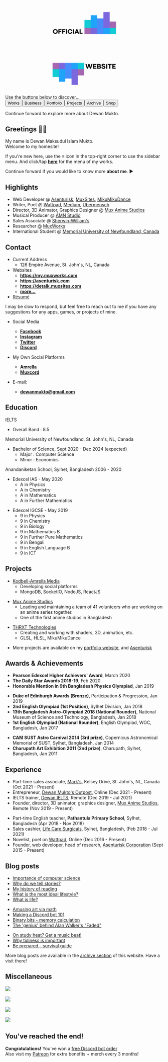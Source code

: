 <link rel="stylesheet" href="./style.css">

<img src="/asset/images/dewanmuktosite.gif" alt="site logo" />
Use the buttons below to discover... <br />
<a href="/menu"><button class="new-small">Works</button></a><a href="https://business.dewanmukto.com/" target="_blank"><button class="new-small">Business</button></a><a href="https://my.mux.com.co/" target="_blank"><button class="new-small">Portfolio</button></a><a href="https://mux.asenturisk.com/projects" target="_blank"><button class="new-small">Projects</button></a><a href="/archive/"><button class="new-small">Archive</button></a><a href="https://shop.dewanmukto.com/"><button class="new-small">Shop</button></a>

Continue forward to explore more about Dewan Mukto.


<!-- .slide -->

## Greetings 🙋‍♂️️
My name is Dewan Maksudul Islam Mukto. \
Welcome to my homesite!
<!-- .slide -->

If you're new here, use the **≡** icon in the top-right corner to use the sidebar menu.
And click/tap **[here](/menu)** for the menu of my works.

Continue forward if you would like to know more **about me**. ▶

<!-- .slide -->

## Highlights

- Web Developer @ [Asenturisk](https://asenturisk.com), [MuxSites](https://www.muxsites.com/), [MikuMikuDance](https://mikumikudance.org)
- Writer, Poet @ [Wattpad](https://wattpad.com/user/muktodmi), [Medium](https://dewanmukto.medium.com/), [Ubermensch](https://ubermensch.muxsites.com/author/dewan-mukto)
- Director, 3D Animator, Graphics Designer @ [Mux Anime Studios](https://mux111anime.wordpress.com/credits/)
- Musical Producer @ [AMN Studio](https://mukto.bandcamp.com/)
- Sales Associate @ [Sherwin-William's]()
- Researcher @ [MuxWorks](https://www.muxworks.com/)
- International Student @ [Memorial University of Newfoundland, Canada](https://www.mun.ca)

<!-- .slide -->

<a id="contact"></a>
## Contact

- Current Address
  - 126 Empire Avenue, St. John's, NL, Canada
- Websites
  - **<https://my.muxworks.com>**
  - **<https://asenturisk.com>**
  - **<https://detalk.muxsites.com>**
  - **[more...](/websites)**
- [Résumé](https://my.muxworks.com/dewan-mukto-resume-3.pdf)

<!-- .slide vertical=true -->

I may be slow to respond, but feel free to reach out to me if you have any suggestions for any apps, games, or projects of mine.

- Social Media
  - **[Facebook](https://facebook.com/dewanmukto)**
  - **[Instagram](https://instagram.com/dewanmukto)**
  - **[Twitter](https://twitter.com/@DewanMukto)**
  - **[Discord](https://discord.gg/invite/GqHJmagG4k)**

- My Own Social Platforms
  - **[Amrella](https://amrella.muxworks.com/user/dewan_mukto)**
  - **[Muxcord](https://muxcord.dewanmukto.repl.co/channel/join/61788701e9975e0155af5f6c)**

- E-mail:
  - **[dewanmukto@gmail.com](mailto:dewanmukto@gmail.com)**

<!-- .slide -->

<a id="education"></a>
## Education

<!-- .slide vertical=true -->

IELTS

- Overall Band : 8.5

Memorial University of Newfoundland, St. John's, NL, Canada

- Bachelor of Science, Sept 2020 - Dec 2024 (expected)
  - Major : Computer Science
  - Minor : Economics

<!-- .slide vertical=true -->

Anandaniketan School, Sylhet, Bangladesh
2006 - 2020

- Edexcel IAS - May 2020
  - A in Physics
  - A in Chemistry
  - A in Mathematics
  - A in Further Mathematics

<!-- .slide -->

- Edexcel IGCSE - May 2019
  - 9 in Physics
  - 9 in Chemistry
  - 9 in Biology
  - 9 in Mathematics B
  - 9 in Further Pure Mathematics
  - 9 in Bengali
  - 9 in English Language B
  - 9 in ICT

<!-- .slide -->

<a id="projects"></a>
## Projects

<!-- .slide vertical=true -->

- [Kodbell-Amrella Media](https://business.dewanmukto.com/services/kodbellamrella/)
  - Developing social platforms
  - MongoDB, SocketIO, NodeJS, ReactJS

<!-- .slide vertical=true -->

- [Mux Anime Studios](https://mux111anime.wordpress.com)
  - Leading and maintaining a team of 41 volunteers who are working on an anime series together.
  - One of the first anime studios in Bangladesh


<!-- .slide vertical=true -->
- [THRXT Technologies](https://www.youtube.com/watch?v=rZ8VVfrdcpc)
  - Creating and working with shaders, 3D, animation, etc.
  - GLSL, HLSL, MikuMikuDance

<!-- .slide vertical=true -->
- More projects are available on my [portfolio website](https://my.muxworks.com), and [Asenturisk](https://mux.asenturisk.com/projects)

<!-- .slide -->

<a id="awards--achievements"></a>
## Awards & Achievements

<!-- .slide vertical=true -->

- **Pearson Edexcel Higher Achievers' Award**, March 2020
- **The Daily Star Awards 2018-19**, Feb 2020
- **Honorable Mention in 9th Bangladesh Physics Olympiad**, Jan 2019

<!-- .slide vertical=true -->

- **Duke of Edinburgh Awards (Bronze)**, Participation & Progression, Jan 2019
- **2nd English Olympiad (1st Position)**, Sylhet Division, Jan 2018
- **13th Bangladesh Astro-Olympiad 2018 (National Rounder)**, National Museum of Science and Technology, Bangladesh, Jan 2018
- **1st English Olympiad (National Rounder)**, English Olympiad, WOC, Bangladesh, Jan 2017

<!-- .slide vertical=true -->

- **CAM SUST Astro Carnival 2014 (3rd prize)**,  Copernicus Astronomical Memorial of SUST, Sylhet, Bangladesh, Jan 2014
- **Charupath Art Exhibition 2011 (2nd prize)**, Charupath, Sylhet, Bangladesh, Jan 2011

<!-- .slide -->

<a id="experience"></a>
## Experience

<!-- .slide vertical=true -->

- Part-time sales associate, [Mark's](https://marks.com), Kelsey Drive, St. John's, NL, Canada (Oct 2021 - Present)
- Entrepreneur, [Dewan Mukto's Outpost](https://mukto.company.site), Online (Dec 2021 - Present)
- IELTS trainer, [Dewan IELTS](https://office.dewan.dev/ielts-training/), Remote (Dec 2019 - Jul 2021)
- Founder, director, 3D animator, graphics designer, [Mux Anime Studios](https://mux111anime.wordpress.com), Remote (Nov 2019 - Present)


<!-- .slide vertical=true -->
- Part-time English teacher, **Pathantula Primary School**, Sylhet, Bangladesh (Apr 2018 - Nov 2018)
- Sales cashier, [Life Care Surgicals](https://www.google.com/search?q=life+care+surgicals+sylhet), Sylhet, Bangladesh, (Feb 2018 - Jul 2021)
- Novelist, poet on [Wattpad](https://wattpad.com/user/muktodmi), Online (Dec 2016 - Present)
- Founder, web developer, head of research, [Asenturisk Corporation](https://asenturisk.com) (Sept 2015 - Present)

<!-- .slide -->

<a id="blog-posts"></a>
## Blog posts

<!-- .slide vertical=true -->

- [Importance of computer science](https://office.dewan.dev/importance-of-computer-science/)
- [Why do we tell stories?](https://office.dewan.dev/why-do-we-tell-stories/)
- [My history of reading](https://office.dewan.dev/my-history-of-reading/)
- [What is the most ideal lifestyle?](https://muktology.medium.com/what-is-the-most-ideal-life-my-ancestors-suggest-one-7e2a7458dde8)
- [What is life?](https://muktology.medium.com/what-is-life-the-art-of-contemplation-answers-6c91bda3bcf)

<!-- .slide vertical=true -->

- [Amusing art via math](https://office.dewan.dev/aa4mm/)
- [Making a Discord bot 101](https://dewan.dev/2021/06/29/discordbots.html)
- [Binary bits - memory calculation](https://dewan.dev/2021/03/03/binary-bits.html)
- [The 'genius' behind Alan Walker's "Faded"](https://muktology.medium.com/the-genius-behind-alan-walkers-faded-cff8de5970ca)

<!-- .slide vertical=true -->

- [On study heat? Get a music beat!](https://muktology.medium.com/on-study-heat-get-a-music-beat-dcd08cccd5a0)
- [Why tidiness is important](https://muktology.medium.com/be-tidy-be-clean-why-tidiness-is-important-94cb6c36aa79)
- [Be prepared - survival guide](https://muktology.medium.com/be-prepared-the-travellers-survival-guide-eabcddf41809)

<!-- .slide vertical=true -->
  More blog posts are available in the [archive section](archive) of this website. Have a visit there!

<!-- .slide -->

## Miscellaneous

<!-- .slide vertical=true -->

![](https://github-readme-stats.vercel.app/api?username=dmimukto&show_icons=true&theme=midnight-purple)

<!-- .slide vertical=true -->

![](https://github-profile-summary-cards.vercel.app/api/cards/profile-details?username=dmimukto&theme=monokai)

<!-- .slide vertical=true -->

![](https://github-profile-summary-cards.vercel.app/api/cards/repos-per-language?username=dmimukto&theme=monokai)

<!-- .slide vertical=true -->

![](https://github-profile-summary-cards.vercel.app/api/cards/productive-time?username=dmimukto&theme=monokai)

<!-- .slide -->

## You've reached the end! 

**Congratulations!** You've won a [free Discord bot order](https://mukto.company.site/products/Discord-Bot-RTC-App-Custom-p395932976) \
Also visit my [Patreon](https://patreon.com/join/muktodmi) for extra benefits + merch every 3 months!
